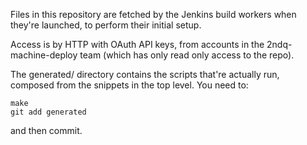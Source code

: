 Files in this repository are fetched by the Jenkins build workers when they're
launched, to perform their initial setup.

Access is by HTTP with OAuth API keys, from accounts in the 2ndq-machine-deploy
team (which has only read only access to the repo).

The generated/ directory contains the scripts that're actually run, composed
from the snippets in the top level. You need to:

	make
	git add generated

and then commit.
